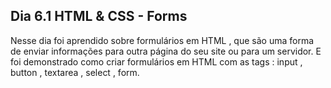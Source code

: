 ## Dia 6.1 HTML & CSS - Forms

Nesse dia foi aprendido sobre formulários em HTML , que são uma forma de enviar informações para outra página do seu site ou para um servidor. E foi demonstrado como criar formulários em HTML com as tags : input , button , textarea , select , form.

